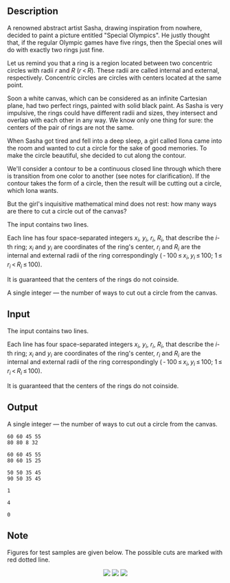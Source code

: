 ## Description

<div><p>A renowned abstract artist Sasha, drawing inspiration from nowhere, decided to paint a picture entitled "Special Olympics". He justly thought that, if the regular Olympic games have five rings, then the Special ones will do with exactly two rings just fine.</p><p>Let us remind you that a ring is a region located between two concentric circles with radii <span class="tex-span"><i>r</i></span> and <span class="tex-span"><i>R</i></span> <span class="tex-span">(<i>r</i> &lt; <i>R</i>)</span>. These radii are called internal and external, respectively. Concentric circles are circles with centers located at the same point.</p><p>Soon a white canvas, which can be considered as an infinite Cartesian plane, had two perfect rings, painted with solid black paint. As Sasha is very impulsive, the rings could have different radii and sizes, they intersect and overlap with each other in any way. We know only one thing for sure: the centers of the pair of rings are not the same.</p><p>When Sasha got tired and fell into a deep sleep, a girl called Ilona came into the room and wanted to cut a circle for the sake of good memories. To make the circle beautiful, she decided to cut along the contour.</p><p>We'll consider a contour to be a continuous closed line through which there is transition from one color to another (see notes for clarification). If the contour takes the form of a circle, then the result will be cutting out a circle, which Iona wants.</p><p>But the girl's inquisitive mathematical mind does not rest: how many ways are there to cut a circle out of the canvas?</p></div><div class="input-specification"><p>The input contains two lines. </p><p>Each line has four space-separated integers <span class="tex-span"><i>x</i><sub class="lower-index"><i>i</i></sub></span>, <span class="tex-span"><i>y</i><sub class="lower-index"><i>i</i></sub></span>, <span class="tex-span"><i>r</i><sub class="lower-index"><i>i</i></sub></span>, <span class="tex-span"><i>R</i><sub class="lower-index"><i>i</i></sub></span>, that describe the <span class="tex-span"><i>i</i></span>-th ring; <span class="tex-span"><i>x</i><sub class="lower-index"><i>i</i></sub></span> and <span class="tex-span"><i>y</i><sub class="lower-index"><i>i</i></sub></span> are coordinates of the ring's center, <span class="tex-span"><i>r</i><sub class="lower-index"><i>i</i></sub></span> and <span class="tex-span"><i>R</i><sub class="lower-index"><i>i</i></sub></span> are the internal and external radii of the ring correspondingly <span class="tex-span">( - 100 ≤ <i>x</i><sub class="lower-index"><i>i</i></sub>, <i>y</i><sub class="lower-index"><i>i</i></sub> ≤ 100;&nbsp;1 ≤ <i>r</i><sub class="lower-index"><i>i</i></sub> &lt; <i>R</i><sub class="lower-index"><i>i</i></sub> ≤ 100)</span>. </p><p>It is guaranteed that the centers of the rings do not coinside.</p></div><div class="output-specification"><p>A single integer — the number of ways to cut out a circle from the canvas.</p></div>

## Input

<p>The input contains two lines. </p><p>Each line has four space-separated integers <span class="tex-span"><i>x</i><sub class="lower-index"><i>i</i></sub></span>, <span class="tex-span"><i>y</i><sub class="lower-index"><i>i</i></sub></span>, <span class="tex-span"><i>r</i><sub class="lower-index"><i>i</i></sub></span>, <span class="tex-span"><i>R</i><sub class="lower-index"><i>i</i></sub></span>, that describe the <span class="tex-span"><i>i</i></span>-th ring; <span class="tex-span"><i>x</i><sub class="lower-index"><i>i</i></sub></span> and <span class="tex-span"><i>y</i><sub class="lower-index"><i>i</i></sub></span> are coordinates of the ring's center, <span class="tex-span"><i>r</i><sub class="lower-index"><i>i</i></sub></span> and <span class="tex-span"><i>R</i><sub class="lower-index"><i>i</i></sub></span> are the internal and external radii of the ring correspondingly <span class="tex-span">( - 100 ≤ <i>x</i><sub class="lower-index"><i>i</i></sub>, <i>y</i><sub class="lower-index"><i>i</i></sub> ≤ 100;&nbsp;1 ≤ <i>r</i><sub class="lower-index"><i>i</i></sub> &lt; <i>R</i><sub class="lower-index"><i>i</i></sub> ≤ 100)</span>. </p><p>It is guaranteed that the centers of the rings do not coinside.</p>

## Output

<p>A single integer — the number of ways to cut out a circle from the canvas.</p>





```input1
60 60 45 55
80 80 8 32

```




```input2
60 60 45 55
80 60 15 25

```




```input3
50 50 35 45
90 50 35 45

```




```output1
1
```




```output2
4
```




```output3
0
```



## Note

<p>Figures for test samples are given below. The possible cuts are marked with red dotted line. </p><center> <img class="tex-graphics" src="file://pPTXqMj8.png" style="max-width: 100.0%;max-height: 100.0%;"> <img class="tex-graphics" src="file://XssdNGoZ.png" style="max-width: 100.0%;max-height: 100.0%;"> <img class="tex-graphics" src="file://ikxz4bO2.png" style="max-width: 100.0%;max-height: 100.0%;"> </center>
